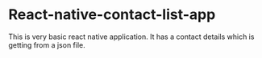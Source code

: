 # React-native-contact-list-app
This is very basic react native application. It has a contact details which is getting from a json file.
